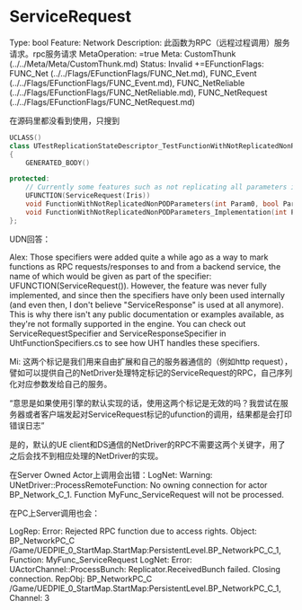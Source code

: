 # ServiceRequest

Type: bool
Feature: Network
Description: 此函数为RPC（远程过程调用）服务请求。rpc服务请求
MetaOperation: =true
Meta: CustomThunk (../../Meta/Meta/CustomThunk.md)
Status: Invalid
+=EFunctionFlags: FUNC_Net (../../Flags/EFunctionFlags/FUNC_Net.md), FUNC_Event (../../Flags/EFunctionFlags/FUNC_Event.md), FUNC_NetReliable (../../Flags/EFunctionFlags/FUNC_NetReliable.md), FUNC_NetRequest (../../Flags/EFunctionFlags/FUNC_NetRequest.md)

在源码里都没看到使用，只搜到

```cpp
UCLASS()
class UTestReplicationStateDescriptor_TestFunctionWithNotReplicatedNonPODParameters : public UObject
{
	GENERATED_BODY()

protected:
	// Currently some features such as not replicating all parameters isn't allowed on regular RPCs
	UFUNCTION(ServiceRequest(Iris))
	void FunctionWithNotReplicatedNonPODParameters(int Param0, bool Param1, int Param2, UPARAM(NotReplicated) const TArray<FTestReplicationStateDescriptor_TestStructWithRefCArray>& NotReplicatedParam3);
	void FunctionWithNotReplicatedNonPODParameters_Implementation(int Param0, bool Param1, int Param2, UPARAM(NotReplicated) const TArray<FTestReplicationStateDescriptor_TestStructWithRefCArray>& NotReplicatedParam3);
};
```

UDN回答：

Alex: Those specifiers were added quite a while ago as a way to mark functions as RPC requests/responses to and from a backend service, the name of which would be given as part of the specifier: UFUNCTION(ServiceRequest(<Endpoint Name>)). However, the feature was never fully implemented, and since then the specifiers have only been used internally (and even then, I don't believe "ServiceResponse" is used at all anymore). This is why there isn't any public documentation or examples available, as they're not formally supported in the engine. You can check out ServiceRequestSpecifier and ServiceResponseSpecifier in UhtFunctionSpecifiers.cs to see how UHT handles these specifiers.

Mi: 这两个标记是我们用来自由扩展和自己的服务器通信的（例如http request），譬如可以提供自己的NetDriver处理特定标记的ServiceRequest的RPC，自己序列化对应参数发给自己的服务。

“意思是如果使用引擎的默认实现的话，使用这两个标记是无效的吗？我尝试在服务器或者客户端发起对ServiceRequest标记的ufunction的调用，结果都是会打印错误日志”

是的，默认的UE client和DS通信的NetDriver的RPC不需要这两个关键字，用了之后会找不到相应处理的NetDriver的实现。

在Server Owned Actor上调用会出错：LogNet: Warning: UNetDriver::ProcessRemoteFunction: No owning connection for actor BP_Network_C_1. Function MyFunc_ServiceRequest will not be processed.

在PC上Server调用也会：

LogRep: Error: Rejected RPC function due to access rights. Object: BP_NetworkPC_C /Game/UEDPIE_0_StartMap.StartMap:PersistentLevel.BP_NetworkPC_C_1, Function: MyFunc_ServiceRequest
LogNet: Error: UActorChannel::ProcessBunch: Replicator.ReceivedBunch failed.  Closing connection. RepObj: BP_NetworkPC_C /Game/UEDPIE_0_StartMap.StartMap:PersistentLevel.BP_NetworkPC_C_1, Channel: 3